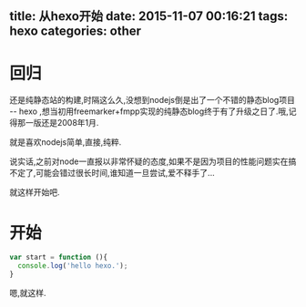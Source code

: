 title: 从hexo开始
date: 2015-11-07 00:16:21
tags: hexo
categories: other
---
# 回归

还是纯静态站的构建,时隔这么久,没想到nodejs倒是出了一个不错的静态blog项目 -- hexo ,想当初用freemarker+fmpp实现的纯静态blog终于有了升级之日了.哦,记得那一版还是2008年1月.

就是喜欢nodejs简单,直接,纯粹.

说实话,之前对node一直报以非常怀疑的态度,如果不是因为项目的性能问题实在搞不定了,可能会错过很长时间,谁知道一旦尝试,爱不释手了...

就这样开始吧.
<!-- more -->
# 开始

``` javascript
var start = function (){
  console.log('hello hexo.');
}
```

嗯,就这样.